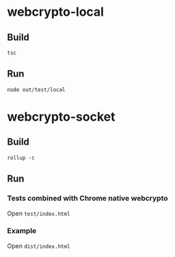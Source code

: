 # webcrypto-local

## Build

```
tsc
```

## Run

```
node out/test/local
```

# webcrypto-socket

## Build

```
rollup -c
```

## Run

### Tests combined with Chrome native webcrypto

Open `test/index.html`

### Example

Open `dist/index.html`